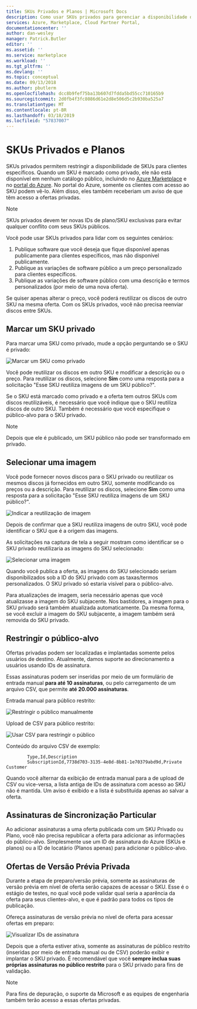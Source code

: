 ```yaml
---
title: SKUs Privados e Planos | Microsoft Docs
description: Como usar SKUs privados para gerenciar a disponibilidade de oferta.
services: Azure, Marketplace, Cloud Partner Portal,
documentationcenter: ''
author: dan-wesley
manager: Patrick.Butler
editor: ''
ms.assetid: ''
ms.service: marketplace
ms.workload: ''
ms.tgt_pltfrm: ''
ms.devlang: ''
ms.topic: conceptual
ms.date: 09/13/2018
ms.author: pbutlerm
ms.openlocfilehash: dcc8b9fef75ba13b607d7fdda5bd55cc710165b9
ms.sourcegitcommit: 2d0fb4f3fc8086d61e2d8e506d5c2b930ba525a7
ms.translationtype: MT
ms.contentlocale: pt-BR
ms.lasthandoff: 03/18/2019
ms.locfileid: "57837007"
---
```

<a name="private-skus-and-plans"></a>SKUs Privados e Planos
============

SKUs privados permitem restringir a disponibilidade de SKUs para clientes específicos. Quando um SKU é marcado como privado, ele não está disponível em nenhum catálogo público, incluindo no [Azure Marketplace](https://azuremarketplace.microsoft.com) e no [portal do Azure](https://portal.azure.com). No portal do Azure, somente os clientes com acesso ao SKU podem vê-lo. Além disso, eles também receberiam um aviso de que têm acesso a ofertas privadas.

>[!NOTE]
>SKUs privados devem ter novas IDs de plano/SKU exclusivas para evitar qualquer conflito com seus SKUs públicos.

Você pode usar SKUs privados para lidar com os seguintes cenários:

1.  Publique software que você deseja que fique disponível apenas publicamente para clientes específicos, mas não disponível publicamente.
2.  Publique as variações de software público a um preço personalizado para clientes específicos.
3.  Publique as variações de software público com uma descrição e termos personalizados (por meio de uma nova oferta).

Se quiser apenas alterar o preço, você poderá reutilizar os discos de outro SKU na mesma oferta. Com os SKUs privados, você não precisa reenviar discos entre SKUs.

<a name="mark-a-sku-private"></a>Marcar um SKU privado
---------------------

Para marcar uma SKU como privado, mude a opção perguntando se o SKU é privado:

![Marcar um SKU como privado](./media/cloud-partner-portal-publish-virtual-machine/markingskuprivate.png)

Você pode reutilizar os discos em outro SKU e modificar a descrição ou o preço. Para reutilizar os discos, selecione **Sim** como uma resposta para a solicitação "Esse SKU reutiliza imagens de um SKU público?".

Se o SKU está marcado como privado e a oferta tem outros SKUs com discos reutilizáveis, é necessário que você indique que o SKU reutiliza discos de outro SKU. Também é necessário que você especifique o público-alvo para o SKU privado.

>[!NOTE]
>Depois que ele é publicado, um SKU público não pode ser transformado em privado.

<a name="select-an-image"></a>Selecionar uma imagem
------------------

Você pode fornecer novos discos para o SKU privado ou reutilizar os mesmos discos já fornecidos em outro SKU, somente modificando os preços ou a descrição. Para reutilizar os discos, selecione **Sim** como uma resposta para a solicitação "Esse SKU reutiliza imagens de um SKU público?".

![Indicar a reutilização de imagem](./media/cloud-partner-portal-publish-virtual-machine/selectimage1.png)

Depois de confirmar que a SKU reutiliza imagens de outro SKU, você pode identificar o SKU que é a origem das imagens.

As solicitações na captura de tela a seguir mostram como identificar se o SKU privado reutilizaria as imagens do SKU selecionado:

![Selecionar uma imagem](./media/cloud-partner-portal-publish-virtual-machine/selectimage2.png)

Quando você publica a oferta, as imagens do SKU selecionado seriam disponibilizados sob a ID do SKU privado com as taxas/termos personalizados. O SKU privado só estaria visível para o público-alvo.

Para atualizações de imagem, seria necessário apenas que você atualizasse a imagem do SKU subjacente. Nos bastidores, a imagem para o SKU privado será também atualizada automaticamente. Da mesma forma, se você excluir a imagem do SKU subjacente, a imagem também será removida do SKU privado.

<a name="restricting-the-audience"></a>Restringir o público-alvo
------------------------

Ofertas privadas podem ser localizadas e implantadas somente pelos usuários de destino.
Atualmente, damos suporte ao direcionamento a usuários usando IDs de assinatura.

Essas assinaturas podem ser inseridas por meio de um formulário de entrada manual **para até 10 assinaturas**, ou pelo carregamento de um arquivo CSV, que permite **até 20.000 assinaturas**.

Entrada manual para público restrito:

![Restringir o público manualmente](./media/cloud-partner-portal-publish-virtual-machine/restrictaudience1.png)

Upload de CSV para público restrito:

![Usar CSV para restringir o público](./media/cloud-partner-portal-publish-virtual-machine/restrictaudience2.png)

Conteúdo do arquivo CSV de exemplo:

            Type,Id,Description
            SubscriptionId,7738d703-3135-4e8d-8b81-1e70379abd9d,Private Customer

Quando você alternar da exibição de entrada manual para a de upload de CSV ou vice-versa, a lista antiga de IDs de assinatura com acesso ao SKU não é mantida. Um aviso é exibido e a lista é substituída apenas ao salvar a oferta.

<a name="sync-private-subscriptions"></a>Assinaturas de Sincronização Particular
-------------------------

Ao adicionar assinaturas a uma oferta publicada com um SKU Privado ou Plano, você não precisa republicar a oferta para adicionar as informações do público-alvo. Simplesmente use um ID de assinatura do Azure (SKUs e planos) ou a ID de locatário (Planos apenas) para adicionar o público-alvo.

<a name="previewing-private-offers"></a>Ofertas de Versão Prévia Privada
-------------------------

Durante a etapa de preparo/versão prévia, somente as assinaturas de versão prévia em nível de oferta serão capazes de acessar o SKU. Esse é o estágio de testes, no qual você pode validar qual seria a aparência da oferta para seus clientes-alvo, e que é padrão para todos os tipos de publicação.

Ofereça assinaturas de versão prévia no nível de oferta para acessar ofertas em preparo:

![Visualizar IDs de assinatura](./media/cloud-partner-portal-publish-virtual-machine/previewoffer1.png)

Depois que a oferta estiver ativa, somente as assinaturas de público restrito (inseridas por meio de entrada manual ou de CSV) poderão exibir e implantar o SKU privado. É recomendável que você **sempre inclua suas próprias assinaturas no público restrito** para o SKU privado para fins de validação.

>[!NOTE]
>Para fins de depuração, o suporte da Microsoft e as equipes de engenharia também terão acesso a essas ofertas privadas.
